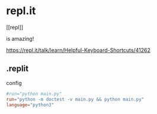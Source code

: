 repl.it
=======

[[repl]]

is amazing!

https://repl.it/talk/learn/Helpful-Keyboard-Shortcuts/41262

.replit
-------

config

```toml
#run="python main.py"
run="python -m doctest -v main.py && python main.py"
language="python3"
```


